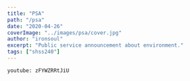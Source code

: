 ```yaml
---
title: "PSA"
path: "/psa"
date: "2020-04-26"
coverImage: "../images/psa/cover.jpg"
author: "ironsoul"
excerpt: "Public service announcement about environment."
tags: ["shss240"]
---
```


`youtube: zFYWZRRtJiU`

